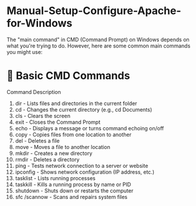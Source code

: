 # Manual-Setup-Configure-Apache-for-Windows
The "main command" in CMD (Command Prompt) on Windows depends on what you're trying to do. However, here are some common main commands you might use:

# 🔧 Basic CMD Commands
Command	Description
1. dir -	Lists files and directories in the current folder
2. cd - Changes the current directory (e.g., cd Documents)
3. cls - Clears the screen
4. exit - Closes the Command Prompt
5. echo - Displays a message or turns command echoing on/off
6. copy - Copies files from one location to another
7. del - Deletes a file
8. move - Moves a file to another location
9. mkdir - Creates a new directory
10. rmdir - Deletes a directory
11. ping - Tests network connection to a server or website
12. ipconfig - Shows network configuration (IP address, etc.)
13. tasklist - Lists running processes
14. taskkill - Kills a running process by name or PID
15. shutdown - Shuts down or restarts the computer
16. sfc /scannow - Scans and repairs system files
